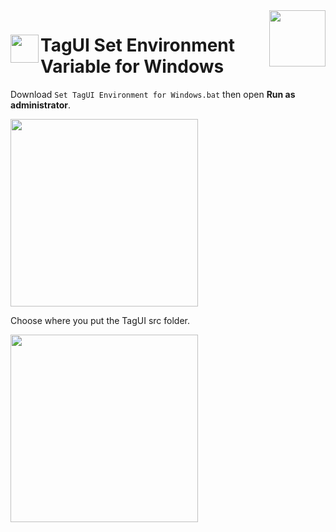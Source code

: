 <img src="https://1.tilyanpristka.id/images/tP-logo-rounded.png" height="90" align="right">

# <img src="https://1.tilyanpristka.id/images/tagui.png" height="45" align="left"> TagUI Set Environment Variable for Windows

Download `Set TagUI Environment for Windows.bat` then open **Run as administrator**.

<img src="https://1.tilyanpristka.id/images/tagui-env001.png" height="300" align="center">

Choose where you put the TagUI src folder.

<img src="https://1.tilyanpristka.id/images/tagui-env002.png" height="300" align="center">

